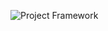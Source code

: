 ![Project Framework](https://www.canva.com/design/DAGRqWk7ws4/9zlX1G8yaMddf5K4r_FaGw/view?utm_content=DAGRqWk7ws4&utm_campaign=designshare&utm_medium=link&utm_source=editor)

